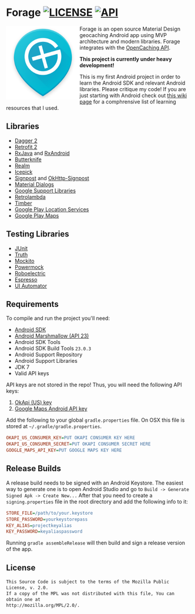 # Forage [![LICENSE](https://img.shields.io/badge/License-Mozilla-blue.svg?style=flat)](http://mozilla.org/MPL/2.0/) [![API](https://img.shields.io/badge/API-16%2B-brightgreen.svg?style=flat)](https://android-arsenal.com/api?level=16)

<img src="app/src/main/res/drawable/icon_large.png" align="left"
width="200">

Forage is an open source Material Design geocaching Android app using MVP architecture and modern libraries. Forage  integrates with the [OpenCaching API](http://www.opencaching.us/okapi/introduction.html). 

**This project is currently under heavy development!**

This is my first Android project in order to learn the Android SDK and relevant Android libraries. Please critique my code! If you are just starting with Android check out [this wiki page](https://github.com/Plastix/Forage/wiki/Android-Learning-Resources) for a comphrensive list of learning resources that I used. 

## Libraries
* [Dagger 2](http://google.github.io/dagger/)
* [Retrofit 2](http://square.github.io/retrofit/)
* [RxJava](https://github.com/ReactiveX/RxJava) and [RxAndroid](https://github.com/ReactiveX/RxAndroid)
* [Butterknife](http://jakewharton.github.io/butterknife/)
* [Realm](https://realm.io/)
* [Icepick](https://github.com/frankiesardo/icepick)
* [Signpost](https://github.com/mttkay/signpost) and [OkHttp-Signpost](https://github.com/pakerfeldt/okhttp-signpost)
* [Material Dialogs](https://github.com/afollestad/material-dialogs)
* [Google Support Libraries](http://developer.android.com/tools/support-library/index.html)
* [Retrolambda](https://github.com/evant/gradle-retrolambda)
* [Timber](https://github.com/JakeWharton/timber)
* [Google Play Location Services](https://developers.google.com/android/reference/com/google/android/gms/location/package-summary)
* [Google Play Maps](https://developers.google.com/maps/documentation/android-api/)

## Testing Libraries
* [JUnit](http://junit.org/junit4/)
* [Truth](https://github.com/google/truth)
* [Mockito](http://mockito.org/)
* [Powermock](https://github.com/jayway/powermock)
* [Roboelectric](http://robolectric.org/)
* [Espresso](https://google.github.io/android-testing-support-library/docs/espresso/index.html)
* [UI Automator](http://developer.android.com/tools/testing-support-library/index.html#UIAutomator)

## Requirements
To compile and run the project you'll need:

- [Android SDK](http://developer.android.com/sdk/index.html)
- [Android Marshmallow (API 23)](http://developer.android.com/tools/revisions/platforms.html)
- Android SDK Tools
- Android SDK Build Tools `23.0.3`
- Android Support Repository
- Android Support Libraries
- JDK 7
- Valid API keys

API keys are not stored in the repo! Thus, you will need the following API keys:

1. [OkApi (US) key](http://www.opencaching.us/)
2. [Google Maps Android API key](https://developers.google.com/maps/documentation/android-api/)

Add the following to your global `gradle.properties` file. On OSX this file is stored at `~/.gradle/gradle.properties`.
```INI
OKAPI_US_CONSUMER_KEY=PUT OKAPI CONSUMER KEY HERE
OKAPI_US_CONSUMER_SECRET=PUT OKAPI CONSUMER SECRET HERE
GOOGLE_MAPS_API_KEY=PUT GOOGLE MAPS KEY HERE
```

## Release Builds
A release build needs to be signed with an Android Keystore. The easiest way to generate one is to open
Android Studio and go to `Build -> Generate Signed Apk -> Create New...` After that you need to create a
`signing.properties` file in the root directory and add the following info to it:
```INI
STORE_FILE=/path/to/your.keystore
STORE_PASSWORD=yourkeystorepass
KEY_ALIAS=projectkeyalias
KEY_PASSWORD=keyaliaspassword
```
Running `gradle assembleRelease` will then build and sign a release version of the app.

## License
```
This Source Code is subject to the terms of the Mozilla Public License, v. 2.0. 
If a copy of the MPL was not distributed with this file, You can obtain one at 
http://mozilla.org/MPL/2.0/.
```
